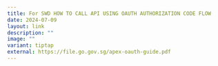 ```yaml
---
title: For SWD HOW TO CALL API USING OAUTH AUTHORIZATION CODE FLOW
date: 2024-07-09
layout: link
description: ""
image: ""
variant: tiptap
external: https://file.go.gov.sg/apex-oauth-guide.pdf
---
```

